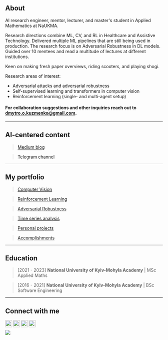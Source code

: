## About

AI research engineer, mentor, lecturer, and master's student in Applied Mathematics at NaUKMA. 

Research directions combine ML, CV, and RL in Healthcare and Assistive Technology. Delivered multiple ML pipelines that are still being used in production. The research focus is on Adversarial Robustness in DL models. Guided over 10 mentees and read a multitude of lectures at different institutions.

Keen on making fresh paper overviews, riding scooters, and playing shogi. 

Research areas of interest:
- Adversarial attacks and adversarial robustness
- Self-supervised learning and transformers in computer vision
- Reinforcement learning (single- and multi-agent setup)

#### For collaboration suggestions and other inquiries reach out to dmytro.o.kuzmenko@gmail.com.
---
## AI-centered content
> [Medium blog](https://righteous-ronin.medium.com)

> [Telegram channel](https://t.me/aicoven)
---
## My portfolio
> [Computer Vision](https://github.com/righteousronin/Portfolio#computer-vision)

> [Reinforcement Learning](https://github.com/righteousronin/Portfolio#reinforcement-learning)

> [Adversarial Robustness](https://github.com/righteousronin/Portfolio#adversarial-robustness-in-deep-learning)

> [Time series analysis](https://github.com/righteousronin/Portfolio#time-series-analysis)

> [Personal projects](https://github.com/righteousronin/Portfolio#personal-projects)

> [Accomplishments](https://github.com/righteousronin/Portfolio#accomplishments)
---
## Education
> [2021 - 2023] **National University of Kyiv-Mohyla Academy** | MSc Applied Maths

> [2016 - 2021] **National University of Kyiv-Mohyla Academy** | BSc Software Engineering
---
## Connect with me
[<img align="left" alt="dimitriy_kuzmenko | Facebook" width="22px" src="https://cdn.jsdelivr.net/npm/simple-icons@v3/icons/facebook.svg" />][facebook]
[<img align="left" alt="righteousronin | LinkedIn" width="22px" src="https://cdn.jsdelivr.net/npm/simple-icons@v3/icons/linkedin.svg" />][linkedin]
[<img align="left" alt="righteous_ronin | Telegram" width="22px" src="https://cdn.jsdelivr.net/npm/simple-icons@v3/icons/telegram.svg" />][telegram]
[<img align="left" alt="righteous-ronin | Medium" width="22px" src="https://cdn.jsdelivr.net/npm/simple-icons@v3/icons/medium.svg" />][medium]
<br />


[facebook]: https://www.facebook.com/dimitriykuzmenko
[linkedin]: https://linkedin.com/in/righteousronin
[telegram]: https://t.me/righteous_ronin
[medium]: https://righteous-ronin.medium.com

![](https://komarev.com/ghpvc/?username=righteousronin)
